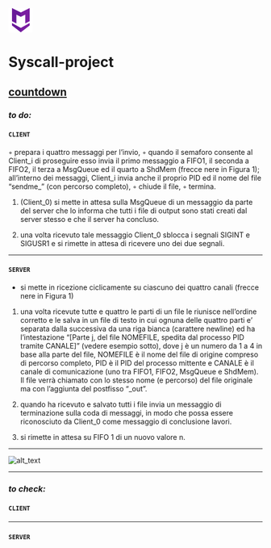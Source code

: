 ![alt text](https://github.com/adam-p/markdown-here/raw/master/src/common/images/icon48.png "Logo Title Text 1")

# Syscall-project 
[countdown](https://free.timeanddate.com/countdown/i8aabgkf/n2177/cf101/cm0/cu4/ct0/cs0/ca0/co0/cr0/ss0/cac000/cpc000/pcd8873c/tcfff/fs400/szw2251/szh950/iso2022-06-08T00:00:00/bas2)
---
### _to do:_
#### `CLIENT`

◦ prepara i quattro messaggi per l’invio,
◦ quando il semaforo consente al Client_i di proseguire esso invia il primo messaggio a
FIFO1, il seconda a FIFO2, il terza a MsgQueue ed il quarto a ShdMem (frecce nere in
Figura 1); all’interno dei messaggi, Client_i invia anche il proprio PID ed il nome del
file “sendme_” (con percorso completo),
◦ chiude il file,
◦ termina.

1. (Client_0) si mette in attesa sulla MsgQueue di un messaggio da parte del server che lo
informa che tutti i file di output sono stati creati dal server stesso e che il server ha concluso.

1. una volta ricevuto tale messaggio Client_0 sblocca i segnali SIGINT e SIGUSR1 e si rimette
in attesa di ricevere uno dei due segnali.
---


#### `SERVER`

- si mette in ricezione ciclicamente su ciascuno dei quattro canali (frecce nere in Figura 1)

1. una volta ricevute tutte e quattro le parti di un file le riunisce nell’ordine corretto e le salva
in un file di testo in cui ognuna delle quattro parti e’ separata dalla successiva da una riga
bianca (carattere newline) ed ha l’intestazione “[Parte j, del file NOMEFILE, spedita dal
processo PID tramite CANALE]” (vedere esempio sotto), dove j è un numero da 1 a 4 in
base alla parte del file, NOMEFILE è il nome del file di origine compreso di percorso
completo, PID è il PID del processo mittente e CANALE è il canale di comunicazione (uno
tra FIFO1, FIFO2, MsgQueue e ShdMem). Il file verrà chiamato con lo stesso nome (e
percorso) del file originale ma con l’aggiunta del postfisso “_out”.

1. quando ha ricevuto e salvato tutti i file invia un messaggio di terminazione sulla coda di
messaggi, in modo che possa essere riconosciuto da Client_0 come messaggio di
conclusione lavori.

1. si rimette in attesa su FIFO 1 di un nuovo valore n.

---
![alt_text](https://upload.wikimedia.org/wikipedia/commons/d/dd/Linux_logo.jpg)

---

### _to check:_
####  `CLIENT`
 


---

#### `SERVER`








